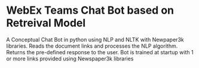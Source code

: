 # WebEx Teams Chat Bot based on Retreival Model
A Conceptual Chat Bot in python using NLP and NLTK with Newpaper3k libraries. Reads the document links and processes the NLP algorithm. 
Returns the pre-defined response to the user. Bot is trained at startup with 1 or more links provided using Newspaper3k libraries
